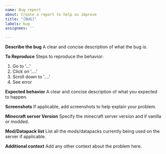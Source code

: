 ```yaml
---
name: Bug report
about: Create a report to help us improve
title: "[BUG]"
labels: bug
assignees: ''

---
```


**Describe the bug**
A clear and concise description of what the bug is.

**To Reproduce**
Steps to reproduce the behavior:
1. Go to '...'
2. Click on '....'
3. Scroll down to '....'
4. See error

**Expected behavior**
A clear and concise description of what you expected to happen.

**Screenshots**
If applicable, add screenshots to help explain your problem.

**Minecraft server Version**
Specify the minecraft server version and if vanilla or modded.

**Mod/Datapack list**
List all the mods/datapacks currently being used on the server if applicable.

**Additional context**
Add any other context about the problem here.
